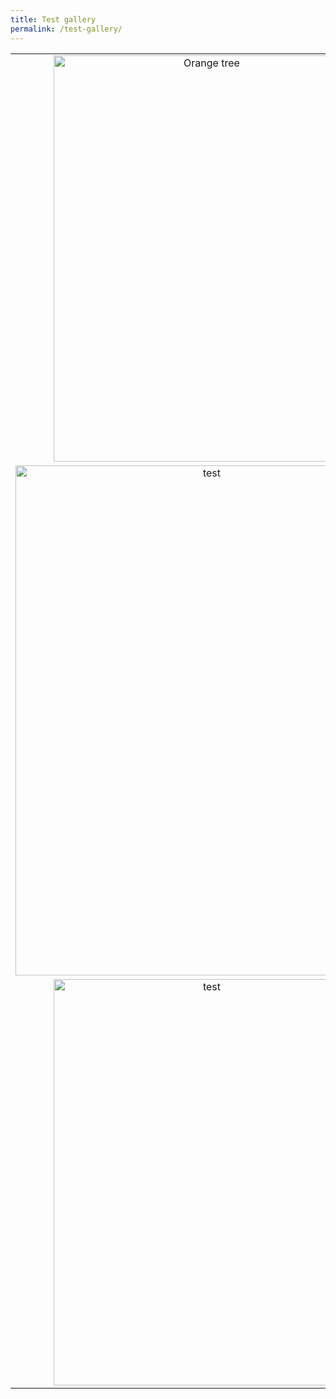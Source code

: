 ```yaml
---
title: Test gallery
permalink: /test-gallery/
---
```


| | | |
|:-------------------------:|:-------------------------:|:-------------------------:|
|<img alt="Orange tree" src="../assets/images/por13.JPG" width="490" height="650"> |  <img alt="Jesus cross" src="../assets/images/por2.JPG" width="206" height="226">|<img alt="test" src="../assets/images/por3.JPG" width="206" height="226">|
|<img alt="test" src="../assets/images/por6.JPG" width="612" height="816">  |  <img alt="Jesus cross" src="../assets/images/por5.JPG" width="612" height="816">|<img alt="test" src="../assets/images/por7.JPG" width="612" height="816">|
|<img alt="test" src="../assets/images/por15.JPG" width="490" height="650">  |  <img alt="Zare" src="../assets/images/por16.JPG" width="490" height="650">|<img alt="Sydneyy" src="../assets/images/por17.JPG" width="490" height="650">|